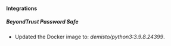 #### Integrations
##### BeyondTrust Password Safe
- Updated the Docker image to: *demisto/python3:3.9.8.24399*.
